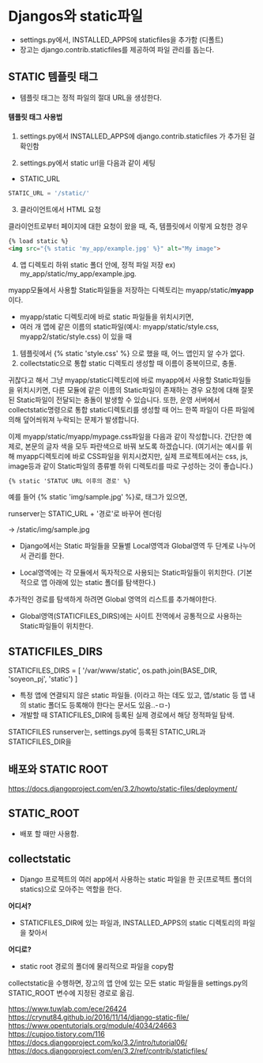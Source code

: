 

# Djangos와 static파일

- settings.py에서, INSTALLED_APPS에 staticfiles을 추가함 (디폴트)
- 장고는 django.contrib.staticfiles를 제공하여 파일 관리를 돕는다.

## STATIC 템플릿 태그

- 템플릿 태그는 정적 파일의 절대 URL을 생성한다. 


#### 템플릿 태그 사용법

1. settings.py에서 INSTALLED_APPS에   django.contrib.staticfiles 가 추가된 걸 확인함

2. settings.py에서 static url을 다음과 같이 세팅

- STATIC_URL 
```python
STATIC_URL = '/static/'
```


3. 클라이언트에서 HTML 요청

클라이언트로부터 페이지에 대한 요청이 왔을 때, 즉, 템플릿에서 이렇게 요청한 경우 

```html
{% load static %}
<img src="{% static 'my_app/example.jpg' %}" alt="My image">
```

4. 앱 디렉토리 하위 static 폴더 안에, 정적 파일 저장 
ex) my_app/static/my_app/example.jpg.

myapp모듈에서 사용할 Static파일들을 저장하는 디렉토리는 myapp/static/**myapp** 이다. 

- myapp/static 디렉토리에 바로 static 파일들을 위치시키면, 
- 여러 개 앱에 같은 이름의 static파일(예시: myapp/static/style.css, myapp2/static/style.css) 이 있을 때 
1. 템플릿에서 {% static 'style.css' %} 으로 했을 때, 어느 앱인지 알 수가 없다. 
2. collectstatic으로 통합 static 디렉토리 생성할 때 이름이 중복이므로, 충돌. 


귀찮다고 해서 그냥 myapp/static디렉토리에 바로 myapp에서 사용할 Static파일들을 위치시키면, 다른 모듈에 같은 이름의 Static파일이 존재하는 경우 요청에 대해 잘못된 Static파일이 전달되는 충돌이 발생할 수 있습니다. 또한, 운영 서버에서 collectstatic명령으로 통합 static디렉토리를 생성할 때 어느 한쪽 파일이 다른 파일에 의해 덮어씌워져 누락되는 문제가 발생합니다.

이제 myapp/static/myapp/mypage.css파일을 다음과 같이 작성합니다. 간단한 예제로, 본문의 글자 색을 모두 파란색으로 바꿔 보도록 하겠습니다. (여기서는 예시를 위해 myapp디렉토리에 바로 CSS파일을 위치시켰지만, 실제 프로젝트에서는 css, js, image등과 같이 Static파일의 종류별 하위 디렉토리를 따로 구성하는 것이 좋습니다.)

 

```html
{% static 'STATUC URL 이후의 경로' %}
```

예를 들어 
{% static 'img/sample.jpg' %}로, 태그가 있으면, 

runserver는 STATIC_URL + '경로'로 바꾸어 렌더링

-> /static/img/sample.jpg 



- Django에서는 Static 파일들을 모듈별 Local영역과 Global영역 두 단계로 나누어서 관리를 한다. 


- Local영역에는 각 모듈에서 독자적으로 사용되는 Static파일들이 위치한다. (기본적으로 앱 아래에 있는 static 폴더를 탐색한다.)

추가적인 경로를 탐색하게 하려면 Global 영역의 리스트를 추가해야한다.
- Global영역(STATICFILES_DIRS)에는 사이트 전역에서 공통적으로 사용하는 Static파일들이 위치한다.



## STATICFILES_DIRS

STATICFILES_DIRS = [
 '/var/www/static', 
 os.path.join(BASE_DIR, 'soyeon_pj', 'static')
]

- 특정 앱에 연결되지 않은 static 파일들.  (이라고 하는 데도 있고, 앱/static 등 앱 내의 static 폴더도 등록해야 한다는 문서도 있음..-ㅁ-)
- 개발할 때 STATICFILES_DIR에 등록된 실제 경로에서 해당 정적파일 탐색. 


STATICFILES 
runserver는, settings.py에 등록된 STATIC_URL과 STATICFILES_DIR을 

## 배포와 STATIC ROOT 
https://docs.djangoproject.com/en/3.2/howto/static-files/deployment/

## STATIC_ROOT 
- 배포 할 때만 사용함. 


## collectstatic

- Django 프로젝트의 여러 app에서 사용하는 static 파일을 한 곳(프로젝트 폴더의 statics)으로 모아주는 역할을 한다.

**어디서?**
- STATICFILES_DIR에 있는 파일과, INSTALLED_APPS의 static 디렉토리의 파일을 찾아서

**어디로?**
- static root 경로의 폴더에 물리적으로 파일을 copy함

collectstatic을 수행하면, 장고의 앱 안에 있는 모든 static 파일들을 settings.py의 STATIC_ROOT 변수에 지정된 경로로 옮김.

https://www.tuwlab.com/ece/26424
https://crynut84.github.io/2016/11/14/django-static-file/
https://www.opentutorials.org/module/4034/24663
https://cupjoo.tistory.com/116
https://docs.djangoproject.com/ko/3.2/intro/tutorial06/
https://docs.djangoproject.com/en/3.2/ref/contrib/staticfiles/
